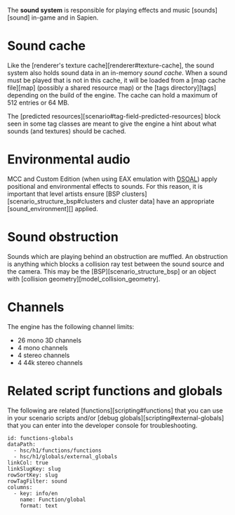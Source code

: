 The **sound system** is responsible for playing effects and music [sounds][sound] in-game and in Sapien.

# Sound cache
Like the [renderer's texture cache][renderer#texture-cache], the sound system also holds sound data in an in-memory _sound cache_. When a sound must be played that is not in this cache, it will be loaded from a [map cache file][map] (possibly a shared resource map) or the [tags directory][tags] depending on the build of the engine. The cache can hold a maximum of 512 entries or 64 MB.

The [predicted resources][scenario#tag-field-predicted-resources] block seen in some tag classes are meant to give the engine a hint about what sounds (and textures) should be cached.

# Environmental audio
MCC and Custom Edition (when using EAX emulation with [DSOAL][dsoal]) apply positional and environmental effects to sounds. For this reason, it is important that level artists ensure [BSP clusters][scenario_structure_bsp#clusters and cluster data] have an appropriate [sound_environment][] applied.

# Sound obstruction
Sounds which are playing behind an obstruction are muffled. An obstruction is anything which blocks a collision ray test between the sound source and the camera. This may be the [BSP][scenario_structure_bsp] or an object with [collision geometry][model_collision_geometry].

# Channels
The engine has the following channel limits:

* 26 mono 3D channels
* 4 mono channels
* 4 stereo channels
* 4 44k stereo channels

# Related script functions and globals
The following are related [functions][scripting#functions] that you can use in your scenario scripts and/or [debug globals][scripting#external-globals] that you can enter into the developer console for troubleshooting.

```.table
id: functions-globals
dataPath:
  - hsc/h1/functions/functions
  - hsc/h1/globals/external_globals
linkCol: true
linkSlugKey: slug
rowSortKey: slug
rowTagFilter: sound
columns:
  - key: info/en
    name: Function/global
    format: text
```

[dsoal]: https://github.com/kcat/dsoal
